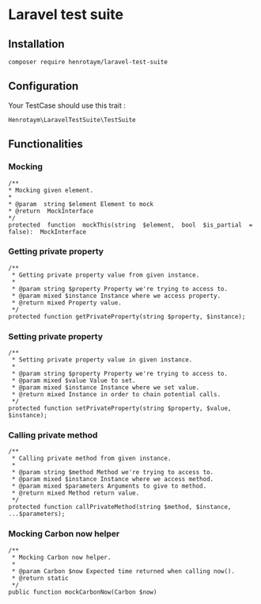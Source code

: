 # Laravel test suite

## Installation

    composer require henrotaym/laravel-test-suite

## Configuration

Your TestCase should use this trait :

    Henrotaym\LaravelTestSuite\TestSuite

## Functionalities

### Mocking
    /**
	* Mocking given element.
	* 
	* @param  string $element Element to mock
	* @return  MockInterface
	*/
	protected  function  mockThis(string  $element,  bool  $is_partial  = false):  MockInterface

### Getting private property
	/**
     * Getting private property value from given instance.
     * 
     * @param string $property Property we're trying to access to.
     * @param mixed $instance Instance where we access property.
     * @return mixed Property value.
     */
    protected function getPrivateProperty(string $property, $instance);

### Setting private property
    /**
     * Setting private property value in given instance.
     * 
     * @param string $property Property we're trying to access to.
     * @param mixed $value Value to set.
     * @param mixed $instance Instance where we set value.
     * @return mixed Instance in order to chain potential calls.
     */
    protected function setPrivateProperty(string $property, $value, $instance);

### Calling private method
    /**
     * Calling private method from given instance.
     * 
     * @param string $method Method we're trying to access to.
     * @param mixed $instance Instance where we access method.
     * @param mixed $parameters Arguments to give to method.
     * @return mixed Method return value.
     */
    protected function callPrivateMethod(string $method, $instance, ...$parameters);

### Mocking Carbon now helper
    /**
     * Mocking Carbon now helper.
     * 
     * @param Carbon $now Expected time returned when calling now().
     * @return static
     */
    public function mockCarbonNow(Carbon $now)